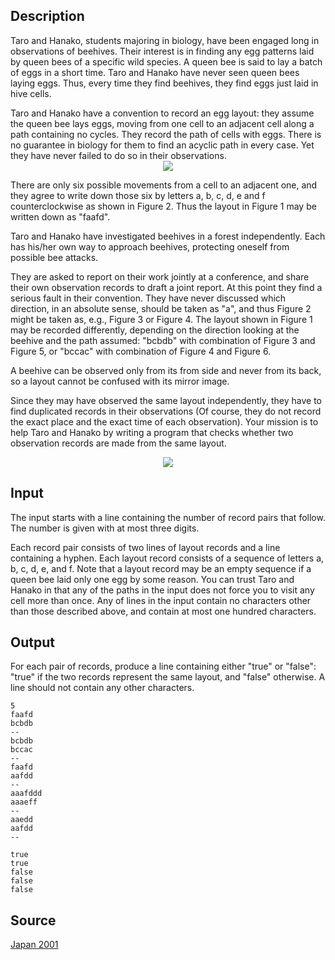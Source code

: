 <h2>Description</h2><p>Taro and Hanako, students majoring in biology, have been engaged long in observations of beehives. Their interest is in finding any egg patterns laid by queen bees of a specific wild species. A queen bee is said to lay a batch of eggs in a short time. Taro and Hanako have never seen queen bees laying eggs. Thus, every time they find beehives, they find eggs just laid in hive cells. 
</p>Taro and Hanako have a convention to record an egg layout: they assume the queen bee lays eggs, moving from one cell to an adjacent cell along a path containing no cycles. They record the path of cells with eggs. There is no guarantee in biology for them to find an acyclic path in every case. Yet they have never failed to do so in their observations.
<center><img src="images/1957_1.jpg"></center><p>
</p>There are only six possible movements from a cell to an adjacent one, and they agree to write down those six by letters a, b, c, d, e and f counterclockwise as shown in Figure 2. Thus the layout in Figure 1 may be written down as "faafd".

Taro and Hanako have investigated beehives in a forest independently. Each has his/her own way to approach beehives, protecting oneself from possible bee attacks.

They are asked to report on their work jointly at a conference, and share their own observation records to draft a joint report. At this point they find a serious fault in their convention. They have never discussed which direction, in an absolute sense, should be taken as "a", and thus Figure 2 might be taken as, e.g., Figure 3 or Figure 4. The layout shown in Figure 1 may be recorded differently, depending on the direction looking at the beehive and the path assumed: "bcbdb" with combination of Figure 3 and Figure 5, or "bccac" with combination of Figure 4 and Figure 6.

A beehive can be observed only from its from side and never from its back, so a layout cannot be confused with its mirror image.

Since they may have observed the same layout independently, they have to find duplicated records in their observations (Of course, they do not record the exact place and the exact time of each observation). Your mission is to help Taro and Hanako by writing a program that checks whether two observation records are made from the same layout.
<center><img src="images/1957_2.jpg"></center><p>
</p><h2>Input</h2><p>The input starts with a line containing the number of record pairs that follow. The number is given with at most three digits.
</p>
Each record pair consists of two lines of layout records and a line containing a hyphen. Each layout record consists of a sequence of letters a, b, c, d, e, and f. Note that a layout record may be an empty sequence if a queen bee laid only one egg by some reason. You can trust Taro and Hanako in that any of the paths in the input does not force you to visit any cell more than once. Any of lines in the input contain no characters other than those described above, and contain at most one hundred characters.
<h2>Output</h2><p>For each pair of records, produce a line containing either "true" or "false": "true" if the two records represent the same layout, and "false" otherwise. A line should not contain any other characters.</p><pre><code class="language-input1">5
faafd
bcbdb
--
bcbdb
bccac
--
faafd
aafdd
--
aaafddd
aaaeff
--
aaedd
aafdd
--
</code></pre><pre><code class="language-output1">true
true
false
false
false
</code></pre><h2>Source</h2><a href="searchproblem?field=source&amp;key=Japan+2001">Japan 2001</a>